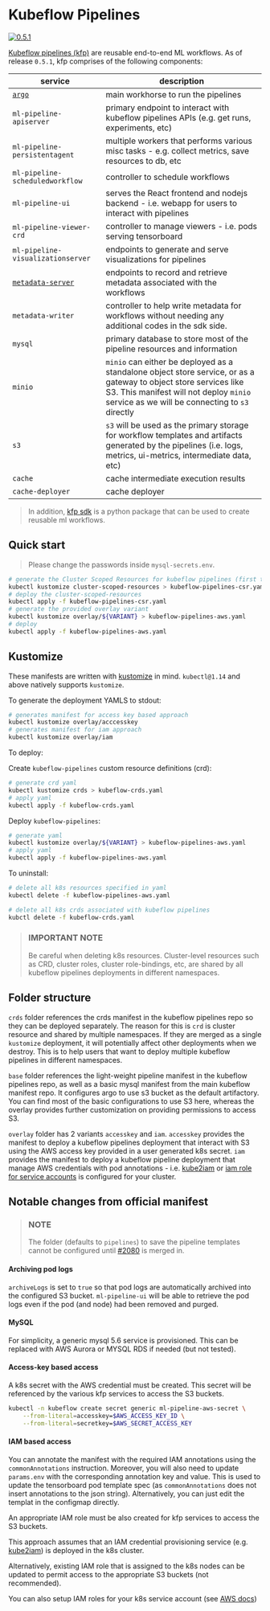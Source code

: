 # Kubeflow Pipelines

[![0.5.1](https://img.shields.io/badge/kubeflow--pipelines-0.5.1-blue.svg)](https://github.com/kubeflow/pipelines/tree/0.5.1)

[Kubeflow pipelines (kfp)](https://github.com/kubeflow/pipelines) are reusable end-to-end ML workflows.
As of release `0.5.1`, kfp comprises of the following components:

| service                                                    | description                                                                                                                                                                                                    |
| ---------------------------------------------------------- | -------------------------------------------------------------------------------------------------------------------------------------------------------------------------------------------------------------- |
| [`argo`](https://github.com/argoproj/argo)                 | main workhorse to run the pipelines                                                                                                                                                                            |
| `ml-pipeline-apiserver`                                    | primary endpoint to interact with kubeflow pipelines APIs (e.g. get runs, experiments, etc)                                                                                                                    |
| `ml-pipeline-persistentagent`                              | multiple workers that performs various misc tasks - e.g. collect metrics, save resources to db, etc                                                                                                            |
| `ml-pipeline-scheduledworkflow`                            | controller to schedule workflows                                                                                                                                                                               |
| `ml-pipeline-ui`                                           | serves the React frontend and nodejs backend - i.e. webapp for users to interact with pipelines                                                                                                                |
| `ml-pipeline-viewer-crd`                                   | controller to manage viewers - i.e. pods serving tensorboard                                                                                                                                                   |
| `ml-pipeline-visualizationserver`                          | endpoints to generate and serve visualizations for pipelines                                                                                                                                                   |
| [`metadata-server`](https://github.com/google/ml-metadata) | endpoints to record and retrieve metadata associated with the workflows                                                                                                                                        |
| `metadata-writer` | controller to help write metadata for workflows without needing any additional codes in the sdk side.                                                                                                                                       |
| `mysql`                                                    | primary database to store most of the pipeline resources and information                                                                                                                                       |
| `minio`                                                    | `minio` can either be deployed as a standalone object store service, or as a gateway to object store services like S3. This manifest will not deploy `minio` service as we will be connecting to `s3` directly |
| `s3`                                                       | `s3` will be used as the primary storage for workflow templates and artifacts generated by the pipelines (i.e. logs, metrics, ui-metrics, intermediate data, etc)                                              |
| `cache`                                                    | cache intermediate execution results |
| `cache-deployer`                                           | cache deployer |

> In addition, [kfp sdk](https://pypi.org/project/kfp/) is a python package that can be used to create reusable ml workflows.

## Quick start

> Please change the passwords inside `mysql-secrets.env`.

```bash
# generate the Cluster Scoped Resources for kubeflow pipelines (first time only)
kubectl kustomize cluster-scoped-resources > kubeflow-pipelines-csr.yaml
# deploy the cluster-scoped-resources
kubectl apply -f kubeflow-pipelines-csr.yaml
# generate the provided overlay variant
kubectl kustomize overlay/${VARIANT} > kubeflow-pipelines-aws.yaml
# deploy
kubectl apply -f kubeflow-pipelines-aws.yaml
```

## Kustomize

These manifests are written with [kustomize](https://github.com/kubernetes-sigs/kustomize) in mind. `kubectl@1.14` and above natively supports `kustomize`.

To generate the deployment YAMLS to stdout:

```bash
# generates manifest for access key based approach
kubectl kustomize overlay/acccesskey
# generates manifest for iam approach
kubectl kustomize overlay/iam
```

To deploy:

Create `kubeflow-pipelines` custom resource definitions (crd):
```bash
# generate crd yaml
kubectl kustomize crds > kubeflow-crds.yaml
# apply yaml
kubectl apply -f kubeflow-crds.yaml
```

Deploy `kubeflow-pipelines`:
```bash
# generate yaml
kubectl kustomize overlay/${VARIANT} > kubeflow-pipelines-aws.yaml
# apply yaml
kubectl apply -f kubeflow-pipelines-aws.yaml
```

To uninstall:

```bash
# delete all k8s resources specified in yaml
kubectl delete -f kubeflow-pipelines-aws.yaml
```

```bash
# delete all k8s crds associated with kubeflow pipelines
kubctl delete -f kubeflow-crds.yaml
```

> ### IMPORTANT NOTE
>
> Be careful when deleting k8s resources. Cluster-level resources such as CRD,
> cluster roles, cluster role-bindings, etc, are shared by all kubeflow pipelines
> deployments in different namespaces.

## Folder structure

`crds` folder references the crds manifest in the kubeflow pipelines repo so they can be deployed
separately. The reason for this is `crd` is cluster resource and shared by multiple namespaces.
If they are merged as a single `kustomize` deployment, it will potentially affect other
deployments when we destroy. This is to help users that want to deploy multiple kubeflow pipelines
in different namespaces.

`base` folder references the light-weight pipeline manifest in the kubeflow
pipelines repo, as well as a basic mysql manifest from the main kubeflow manifest
repo. It configures argo to use s3 bucket as the default artifactory. You can
find most of the basic configurations to use S3 here, whereas the overlay
provides further customization on providing permissions to access S3.

`overlay` folder has 2 variants `accesskey` and `iam`. `accesskey` provides the
manifest to deploy a kubeflow pipelines deployment that interact with S3 using
the AWS access key provided in a user generated k8s secret. `iam` provides the
manifest to deploy a kubeflow pipeline deployment that manage AWS credentials
with pod annotations - i.e. [kube2iam](https://github.com/jtblin/kube2iam) or
[iam role for service accounts](https://docs.aws.amazon.com/eks/latest/userguide/iam-roles-for-service-accounts.html)
is configured for your cluster.

## Notable changes from official manifest

> ### NOTE
>
> The folder (defaults to `pipelines`) to save the pipeline templates cannot be
> configured until
> [#2080](https://github.com/kubeflow/pipelines/pull/2080) is merged in.

#### Archiving pod logs

`archiveLogs` is set to `true` so that pod logs are automatically archived into
the configured S3 bucket. `ml-pipeline-ui` will be able to retrieve the pod logs
even if the pod (and node) had been removed and purged.

#### MySQL

For simplicity, a generic mysql 5.6 service is provisioned. This can be replaced
with AWS Aurora or MYSQL RDS if needed (but not tested).

#### Access-key based access

A k8s secret with the AWS credential must be created. This secret will be referenced
by the various kfp services to access the S3 buckets.

```bash
kubectl -n kubeflow create secret generic ml-pipeline-aws-secret \
    --from-literal=accesskey=$AWS_ACCESS_KEY_ID \
    --from-literal=secretkey=$AWS_SECRET_ACCESS_KEY
```

#### IAM based access

You can annotate the manifest with the required IAM annotations using the
`commonAnnotations` instruction. Moreover, you will also need to update `params.env`
with the corresponding annotation key and value. This is used to update the
tensorboard pod template spec (as `commonAnnotations` does not insert annotations
to the json string). Alternatively, you can just edit the templat in the configmap
directly.

An appropriate IAM role must be also created for kfp services to access the S3 buckets.

This approach assumes that an IAM credential provisioning service
(e.g. [kube2iam](https://github.com/jtblin/kube2iam)) is deployed in the k8s cluster.

Alternatively, existing IAM role that is assigned to the k8s nodes can be updated to
permit access to the appropriate S3 buckets (not recommended).

You can also setup IAM roles for your k8s service account (see [AWS docs](https://docs.aws.amazon.com/eks/latest/userguide/iam-roles-for-service-accounts.html))
